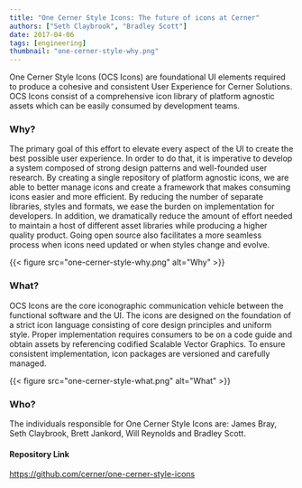 ```yaml
---
title: "One Cerner Style Icons: The future of icons at Cerner"
authors: ["Seth Claybrook", "Bradley Scott"]
date: 2017-04-06
tags: [engineering]
thumbnail: "one-cerner-style-why.png"
---
```


One Cerner Style Icons (OCS Icons) are foundational UI elements required to produce a cohesive and consistent User Experience for Cerner Solutions. OCS Icons consist of a comprehensive icon library of platform agnostic assets which can be easily consumed by development teams.
 
### Why?

The primary goal of this effort to elevate every aspect of the UI to create the best possible user experience.  In order to do that, it is imperative to develop a system composed of strong design patterns and well-founded user research.  By creating a single repository of platform agnostic icons, we are able to better manage icons and create a framework that makes consuming icons easier and more efficient.  By reducing the number of separate libraries, styles and formats, we ease the burden on implementation for developers.  In addition, we dramatically reduce the amount of effort needed to maintain a host of different asset libraries while producing a higher quality product.  Going open source also facilitates a more seamless process when icons need updated or when styles change and evolve.

{{< figure src="one-cerner-style-why.png" alt="Why" >}}

### What?

OCS Icons are the core iconographic communication vehicle between the functional software and the UI.  The icons are designed on the foundation of a strict icon language consisting of core design principles and uniform style.   Proper implementation requires consumers to be on a code guide and obtain assets by referencing codified Scalable Vector Graphics.  To ensure consistent implementation, icon packages are versioned and carefully managed.

{{< figure src="one-cerner-style-what.png" alt="What" >}}

### Who?

The individuals responsible for One Cerner Style Icons are: James Bray, Seth Claybrook, Brett Jankord, Will Reynolds and Bradley Scott.

#### Repository Link

https://github.com/cerner/one-cerner-style-icons 
